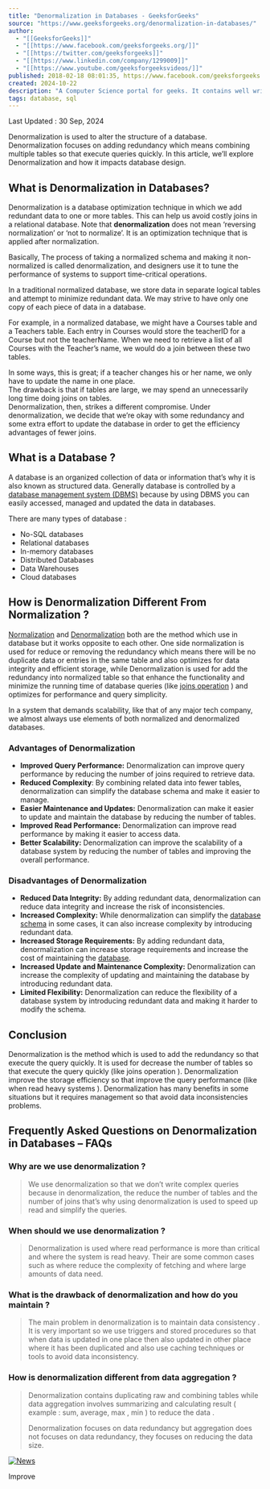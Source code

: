 ```yaml
---
title: "Denormalization in Databases - GeeksforGeeks"
source: "https://www.geeksforgeeks.org/denormalization-in-databases/"
author:
  - "[[GeeksforGeeks]]"
  - "[[https://www.facebook.com/geeksforgeeks.org/]]"
  - "[[https://twitter.com/geeksforgeeks]]"
  - "[[https://www.linkedin.com/company/1299009]]"
  - "[[https://www.youtube.com/geeksforgeeksvideos/]]"
published: 2018-02-18 08:01:35, https://www.facebook.com/geeksforgeeks.org/, https://twitter.com/geeksforgeeks, https://www.linkedin.com/company/1299009, https://www.youtube.com/geeksforgeeksvideos/
created: 2024-10-22
description: "A Computer Science portal for geeks. It contains well written, well thought and well explained computer science and programming articles, quizzes and practice/competitive programming/company interview Questions."
tags: database, sql
---
```

Last Updated : 30 Sep, 2024

Denormalization is used to alter the structure of a database. Denormalization focuses on adding redundancy which means combining multiple tables so that execute queries quickly. In this article, we’ll explore Denormalization and how it impacts database design.

## What is Denormalization in Databases?

Denormalization is a database optimization technique in which we add redundant data to one or more tables. This can help us avoid costly joins in a relational database. Note that **denormalization** does not mean ‘reversing normalization’ or ‘not to normalize’. It is an optimization technique that is applied after normalization.

Basically, The process of taking a normalized schema and making it non-normalized is called denormalization, and designers use it to tune the performance of systems to support time-critical operations.

In a traditional normalized database, we store data in separate logical tables and attempt to minimize redundant data. We may strive to have only one copy of each piece of data in a database.

For example, in a normalized database, we might have a Courses table and a Teachers table. Each entry in Courses would store the teacherID for a Course but not the teacherName. When we need to retrieve a list of all Courses with the Teacher’s name, we would do a join between these two tables. 

In some ways, this is great; if a teacher changes his or her name, we only have to update the name in one place.   
The drawback is that if tables are large, we may spend an unnecessarily long time doing joins on tables.   
Denormalization, then, strikes a different compromise. Under denormalization, we decide that we’re okay with some redundancy and some extra effort to update the database in order to get the efficiency advantages of fewer joins. 

## What is a Database ?

A database is an organized collection of data or information that’s why it is also known as structured data. Generally database is controlled by a [database management system (DBMS)](https://www.geeksforgeeks.org/introduction-of-dbms-database-management-system-set-1/) because by using DBMS you can easily accessed, managed and updated the data in databases.

There are many types of database :

- No-SQL databases
- Relational databases
- In-memory databases
- Distributed Databases
- Data Warehouses
- Cloud databases

## How is Denormalization Different From Normalization ?

[Normalization](https://www.geeksforgeeks.org/introduction-of-database-normalization/) and [Denormalization](https://www.geeksforgeeks.org/denormalization-in-databases/) both are the method which use in database but it works opposite to each other. One side normalization is used for reduce or removing the redundancy which means there will be no duplicate data or entries in the same table and also optimizes for data integrity and efficient storage, while Denormalization is used for add the redundancy into normalized table so that enhance the functionality and minimize the running time of database queries (like [joins operation](https://www.geeksforgeeks.org/joins-in-dbms/) ) and optimizes for performance and query simplicity.

In a system that demands scalability, like that of any major tech company, we almost always use elements of both normalized and denormalized databases.

### Advantages of Denormalization

- ****Improved Query Performance:**** Denormalization can improve query performance by reducing the number of joins required to retrieve data.
- ****Reduced Complexity****: By combining related data into fewer tables, denormalization can simplify the database schema and make it easier to manage.
- ****Easier Maintenance and Updates:**** Denormalization can make it easier to update and maintain the database by reducing the number of tables.
- ****Improved Read Performance:**** Denormalization can improve read performance by making it easier to access data.
- ****Better Scalability:**** Denormalization can improve the scalability of a database system by reducing the number of tables and improving the overall performance.

### Disadvantages of Denormalization

- ****Reduced Data Integrity:**** By adding redundant data, denormalization can reduce data integrity and increase the risk of inconsistencies.
- ****Increased Complexity:**** While denormalization can simplify the [database schema](https://www.geeksforgeeks.org/database-schemas/) in some cases, it can also increase complexity by introducing redundant data.
- ****Increased Storage Requirements:**** By adding redundant data, denormalization can increase storage requirements and increase the cost of maintaining the [database](https://www.geeksforgeeks.org/what-is-database/).
- ****Increased Update and Maintenance Complexity:**** Denormalization can increase the complexity of updating and maintaining the database by introducing redundant data.
- ****Limited Flexibility:**** Denormalization can reduce the flexibility of a database system by introducing redundant data and making it harder to modify the schema.

## Conclusion

Denormalization is the method which is used to add the redundancy so that execute the query quickly. It is used for decrease the number of tables so that execute the query quickly (like joins operation ). Denormalization improve the storage efficiency so that improve the query performance (like when read heavy systems ). Denormalization has many benefits in some situations but it requires management so that avoid data inconsistencies problems.

## Frequently Asked Questions on Denormalization in Databases – FAQs

### ****Why are we use denormalization ?****

> We use denormalization so that we don’t write complex queries because in denormalization, the reduce the number of tables and the number of joins that’s why using denormalization is used to speed up read and simplify the queries.

### ****When should we use denormalization ?****

> Denormalization is used where read performance is more than critical and where the system is read heavy. Their are some common cases such as where reduce the complexity of fetching and where large amounts of data need.

### ****What is the drawback of denormalization and how do you maintain ?****

> The main problem in denormalization is to maintain data consistency . It is very important so we use triggers and stored procedures so that when data is updated in one place then also updated in other place where it has been duplicated and also use caching techniques or tools to avoid data inconsistency.

### ****How is denormalization different from data aggregation ?****

> Denormalization contains duplicating raw and combining tables while data aggregation involves summarizing and calculating result ( example : sum, average, max , min ) to reduce the data .
> 
> Denormalization focuses on data redundancy but aggregation does not focuses on data redundancy, they focuses on reducing the data size.

  

[![News](https://media.geeksforgeeks.org/auth-dashboard-uploads/Google-news.svg)](https://news.google.com/publications/CAAqBwgKMLTrzwsw44bnAw?hl=en-IN&gl=IN&ceid=IN%3Aen)

Improve